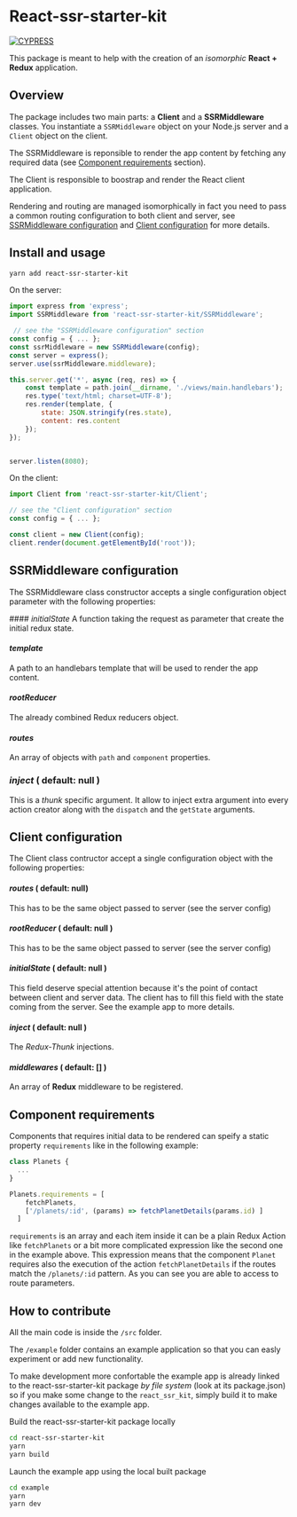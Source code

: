 # React-ssr-starter-kit
[![CYPRESS](https://img.shields.io/badge/cypress-dashboard-brightgreen.svg)](https://dashboard.cypress.io/#/projects/zc3sey/runs)

This package is meant to help with the creation of an _isomorphic_ **React + Redux** application.


## Overview
The package includes two main parts: a **Client** and a **SSRMiddleware** classes.
You instantiate a `SSRMiddleware` object on your Node.js server and a `Client` object on the client.

The SSRMiddleware is reponsible to render the app content by fetching any required data (see [Component requirements](#component-requirements) section).

The Client is responsible to boostrap and render the React client application.

Rendering and routing are managed isomorphically in fact you need to pass a common routing configuration to both client and server, see [SSRMiddleware configuration](#ssrmiddleware-configuration) and [Client configuration](#client-configuration) for more details.


## Install and usage

``` sh
yarn add react-ssr-starter-kit
```

On the server:

``` js
import express from 'express';
import SSRMiddleware from 'react-ssr-starter-kit/SSRMiddleware';

 // see the "SSRMiddleware configuration" section
const config = { ... };
const ssrMiddleware = new SSRMiddleware(config);
const server = express();
server.use(ssrMiddleware.middleware);

this.server.get('*', async (req, res) => {
    const template = path.join(__dirname, './views/main.handlebars');
    res.type('text/html; charset=UTF-8');
    res.render(template, {
        state: JSON.stringify(res.state),
        content: res.content
    });
});


server.listen(8080);
```

On the client:

``` js
import Client from 'react-ssr-starter-kit/Client';

// see the "Client configuration" section
const config = { ... };

const client = new Client(config);
client.render(document.getElementById('root'));
```

## SSRMiddleware configuration
The SSRMiddleware class constructor accepts a single configuration object parameter with the following properties:

#### _initialState_
A function taking the request as parameter that create the initial redux state.

#### _template_
A path to an handlebars template that will be used to render the app content.

#### _rootReducer_
The already combined Redux reducers object.

#### _routes_
An array of objects with `path` and `component` properties.

### _inject_ ( default: null )
This is a *thunk* specific argument. It allow to inject extra argument into every action creator along
with the `dispatch` and the `getState` arguments.


## Client configuration
The Client class contructor accept a single configuration object with the following properties:

#### _routes_ ( default: null)
This has to be the same object passed to server (see the server config)

#### _rootReducer_ ( default: null )
This has to be the same object passed to server (see the server config)

#### _initialState_ ( default: null )
This field deserve special attention because it's the point of contact between client and server data.
The client has to fill this field with the state coming from the server.
See the example app to more details.

#### _inject_ ( default: null )
The *Redux-Thunk* injections.

#### _middlewares_ ( default: [] )
An array of **Redux** middleware to be registered.

## Component requirements
Components that requires initial data to be rendered can speify a static property `requirements` like in the following example:

``` js
class Planets {
  ...
}

Planets.requirements = [
    fetchPlanets,
    ['/planets/:id', (params) => fetchPlanetDetails(params.id) ]
  ]
```

`requirements` is an array and each item inside it can be a plain Redux Action like 
`fetchPlanets` or a bit more complicated expression like the second one in the example above.
This expression means that the component `Planet` requires also the execution of the action `fetchPlanetDetails` 
if the routes match the `/planets/:id` pattern. As you can see you are able to access to route parameters.


## How to contribute

All the main code is inside the `/src` folder.

The `/example` folder contains an example application so that you can easly experiment or add new functionality.

To make development more confortable the example app is already linked to the react-ssr-starter-kit package _by file system_ (look at its package.json) 
so if you make some change to the `react_ssr_kit`, simply build it to make changes available to the example app.

Build the react-ssr-starter-kit package locally

``` sh
cd react-ssr-starter-kit
yarn
yarn build
```

Launch the example app using the local built package

``` sh
cd example
yarn
yarn dev
```
